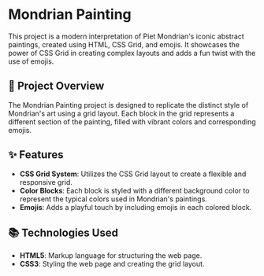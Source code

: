 # Mondrian Painting 

This project is a modern interpretation of Piet Mondrian's iconic abstract paintings, created using HTML, CSS Grid, and emojis. It showcases the power of CSS Grid in creating complex layouts and adds a fun twist with the use of emojis.

## 🎨 Project Overview

The Mondrian Painting project is designed to replicate the distinct style of Mondrian's art using a grid layout. Each block in the grid represents a different section of the painting, filled with vibrant colors and corresponding emojis.

## ✨ Features

- **CSS Grid System**: Utilizes the CSS Grid layout to create a flexible and responsive grid.
- **Color Blocks**: Each block is styled with a different background color to represent the typical colors used in Mondrian's paintings.
- **Emojis**: Adds a playful touch by including emojis in each colored block.

## 📚 Technologies Used

- **HTML5**: Markup language for structuring the web page.
- **CSS3**: Styling the web page and creating the grid layout.


